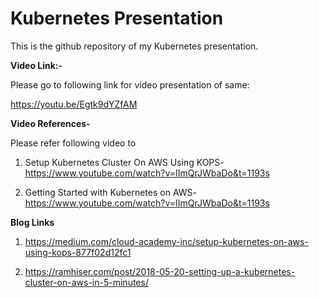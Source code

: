 # **Kubernetes Presentation** #

This is the github repository of my Kubernetes presentation.

**Video Link:-**

Please go to following link for video presentation of same:

https://youtu.be/Egtk9dYZfAM

**Video References-**

Please refer following video to 

1. Setup Kubernetes Cluster On AWS Using KOPS- https://www.youtube.com/watch?v=IImQrJWbaDo&t=1193s

2. Getting Started with Kubernetes on AWS- https://www.youtube.com/watch?v=IImQrJWbaDo&t=1193s

**Blog Links**

1. https://medium.com/cloud-academy-inc/setup-kubernetes-on-aws-using-kops-877f02d12fc1

2. https://ramhiser.com/post/2018-05-20-setting-up-a-kubernetes-cluster-on-aws-in-5-minutes/




